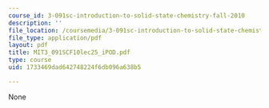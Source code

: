 ```yaml
---
course_id: 3-091sc-introduction-to-solid-state-chemistry-fall-2010
description: ''
file_location: /coursemedia/3-091sc-introduction-to-solid-state-chemistry-fall-2010/1733469dad642748224f6db096a638b5_MIT3_091SCF10lec25_iPOD.pdf
file_type: application/pdf
layout: pdf
title: MIT3_091SCF10lec25_iPOD.pdf
type: course
uid: 1733469dad642748224f6db096a638b5

---
```

None